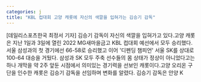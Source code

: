 ```yaml
---
categories: j
title: "KBL 컵대회 고양 캐롯에 자신의 색깔을 입혀가는 김승기 감독"
---
```

[데일리스포츠한국 최정서 기자] 김승기 감독이 자신의 색깔을 입혀가고 있다.고양 캐롯은 지난 1일과 3일에 열린 2022 MG새마을금고 KBL 컵대회 예선에서 모두 승리했다. 서울 삼성과의 첫 경기에선 66-58로 승리했고 이어 &#39;디펜딩 챔피언&#39; 서울 SK를 상대로 100-64 대승을 거뒀다. 삼성과 SK 모두 주축 선수들의 몸 상태가 정상이 아니었다고는 하나 개막을 약 2주 앞둔 시점에서 의미있는 경기력을 선보인 캐롯이다.고양 오리온 구단을 인수한 캐롯은 김승기 감독을 선임하며 변화를 알렸다. 김승기 감독은 안양 K